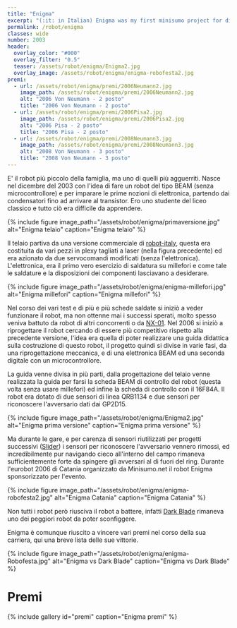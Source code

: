 ```yaml
---
title: "Enigma"
excerpt: "(:it: in Italian) Enigma was my first minisumo project for didactics. The core of this robot was two different controller. The first one with BEAM technology (only two transistor control the robot movement inside the ring and find the enemy. The last one with an little micro 16F628A for expriment in Basic and C."
permalink: /robot/enigma
classes: wide
number: 2003
header:
  overlay_color: "#000"
  overlay_filter: "0.5"
  teaser: /assets/robot/enigma/Enigma2.jpg
  overlay_image: /assets/robot/enigma/enigma-robofesta2.jpg
premi:
  - url: /assets/robot/enigma/premi/2006Neumann2.jpg
    image_path: /assets/robot/enigma/premi/2006Neumann2.jpg
    alt: "2006 Von Neumann - 2 posto"
    title: "2006 Von Neumann - 2 posto"
  - url: /assets/robot/enigma/premi/2006Pisa2.jpg
    image_path: /assets/robot/enigma/premi/2006Pisa2.jpg
    alt: "2006 Pisa - 2 posto"
    title: "2006 Pisa - 2 posto"
  - url: /assets/robot/enigma/premi/2008Neumann3.jpg
    image_path: /assets/robot/enigma/premi/2008Neumann3.jpg
    alt: "2008 Von Neumann - 3 posto"
    title: "2008 Von Neumann - 3 posto"
---
```


E' il robot più piccolo della famiglia, ma uno di quelli più agguerriti. Nasce nel dicembre del 2003 con l'idea di fare un robot del tipo BEAM (senza microcontrollore) e per imparare le prime nozioni di elettronica, partendo dai condensatori fino ad arrivare al transistor. Ero uno studente del liceo classico e tutto ciò era difficile da apprendere.

{% include figure image_path="/assets/robot/enigma/primaversione.jpg" alt="Enigma telaio" caption="Enigma telaio" %}

Il telaio partiva da una versione commerciale di [robot-italy](http://www.robot-italy.com/), questa era costituita da vari pezzi in plexy tagliati a laser (nella figura precedente) ed era azionato da due servocomandi modificati (senza l'elettronica). L'elettronica, era il primo vero esercizio di saldatura su millefori e come tale le saldature e la disposizioni dei componenti lasciavano a desiderare.

{% include figure image_path="/assets/robot/enigma/enigma-millefori.jpg" alt="Enigma millefori" caption="Enigma millefori" %}

Nel corso dei vari test e di più e più schede saldate si iniziò a veder funzionare il robot, ma non ottenne mai i successi sperati, molto spesso veniva battuto da robot di altri concorrenti o da [NX-01](/robot/NX-01). Nel 2006 si iniziò a riprogettare il robot cercando di essere più competitivo rispetto alla precedente versione, l'idea era quella di poter realizzare una guida didattica sulla costruzione di questo robot, il progetto quindi si divise in varie fasi, da una riprogettazione meccanica, e di una elettronica BEAM ed una seconda digitale con un microcontrollore.

La guida venne divisa in più parti, dalla progettazione del telaio venne realizzata la guida per farsi la scheda BEAM di controllo del robot (questa volta senza usare millefori) ed infine  la scheda di controllo con il 16F84A. Il robot era dotato di due sensori di linea QRB1134 e due sensori per riconoscere l'avversario dati dai GP2D15.

{% include figure image_path="/assets/robot/enigma/Enigma2.jpg" alt="Enigma prima versione" caption="Enigma prima versione" %}

Ma durante le gare, e per carenza di sensori riutilizzati per progetti successivi ([Slider](/robot/slider)) i sensori per riconoscere l'avversario vennero rimossi, ed incredibilmente pur navigando cieco all'interno del campo rimaneva sufficientemente forte da spingere gli avversari al di fuori del ring. Durante l'eurobot 2006 di Catania organizzato da Minisumo.net il robot Enigma sponsorizzato per l'evento.

{% include figure image_path="/assets/robot/enigma/enigma-robofesta2.jpg" alt="Enigma Catania" caption="Enigma Catania" %}

Non tutti i robot però riusciva il robot a battere, infatti [Dark Blade](/robot/dark-blade) rimaneva uno dei peggiori robot da poter sconfiggere.

Enigma è comunque riuscito a vincere vari premi nel corso della sua carriera, qui una breve lista delle sue vittorie.

{% include figure image_path="/assets/robot/enigma/enigma-Robofesta.jpg" alt="Enigma vs Dark Blade" caption="Enigma vs Dark Blade" %}

# Premi

{% include gallery id="premi" caption="Enigma premi" %}